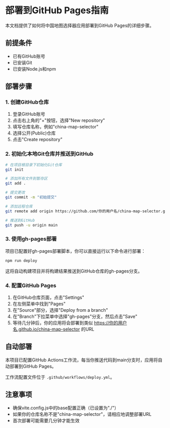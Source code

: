 # 部署到GitHub Pages指南

本文档提供了如何将中国地图选择器应用部署到GitHub Pages的详细步骤。

## 前提条件

- 已有GitHub账号
- 已安装Git
- 已安装Node.js和npm

## 部署步骤

### 1. 创建GitHub仓库

1. 登录GitHub账号
2. 点击右上角的"+"按钮，选择"New repository"
3. 填写仓库名称，例如"china-map-selector"
4. 选择公开(Public)仓库
5. 点击"Create repository"

### 2. 初始化本地Git仓库并推送到GitHub

```bash
# 在项目根目录下初始化Git仓库
git init

# 添加所有文件到暂存区
git add .

# 提交更改
git commit -m "初始提交"

# 添加远程仓库
git remote add origin https://github.com/你的用户名/china-map-selector.git

# 推送到GitHub
git push -u origin main
```

### 3. 使用gh-pages部署

项目已配置好gh-pages部署脚本，你可以直接运行以下命令进行部署：

```bash
npm run deploy
```

这将自动构建项目并将构建结果推送到GitHub仓库的gh-pages分支。

### 4. 配置GitHub Pages

1. 在GitHub仓库页面，点击"Settings"
2. 在左侧菜单中找到"Pages"
3. 在"Source"部分，选择"Deploy from a branch"
4. 在"Branch"下拉菜单中选择"gh-pages"分支，然后点击"Save"
5. 等待几分钟后，你的应用将会部署到类似 https://你的用户名.github.io/china-map-selector 的URL

## 自动部署

本项目已配置GitHub Actions工作流，每当你推送代码到main分支时，应用将自动部署到GitHub Pages。

工作流配置文件位于 `.github/workflows/deploy.yml`。

## 注意事项

- 确保vite.config.js中的base配置正确（已设置为"./"）
- 如果你的仓库名称不是"china-map-selector"，请相应地调整部署URL
- 首次部署可能需要几分钟才能生效